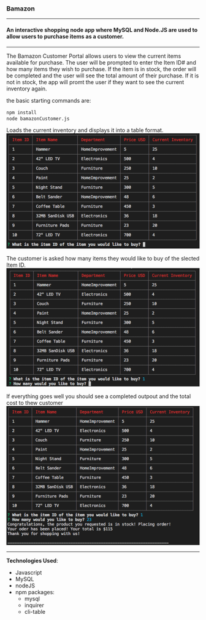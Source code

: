 ### Bamazon

****

#### An interactive shopping node app where MySQL and Node.JS are used to allow users to purchase items as a customer.

****

The Bamazon Customer Portal allows users to view the current items available for purchase. The user will be prompted to enter the Item ID# and how many items they wish to purchase. If the item is in stock, the order will be completed and the user will see the total amount of their purchase. If it is not in stock, the app will promt the user if they want to see the current inventory again.

the basic starting commands are:

```
npm install
node bamazonCustomer.js
```

Loads the current inventory and displays it into a table format.
![Screenshot1](https://github.com/jdloude/bamazon/blob/master/Images/mainScreen.png)

The customer is asked how many items they would like to buy of the slected Item ID.
![Screenshot2](https://github.com/jdloude/bamazon/blob/master/Images/enterQty.png)

If everything goes well you should see a completed outpout and the total cost to thew customer
![Screenshot3](https://github.com/jdloude/bamazon/blob/master/Images/Completeorder.png)

****

**Technologies Used**:

* Javascript
* MySQL
* nodeJS
* npm packages:
    * mysql
    * inquirer
    * cli-table
